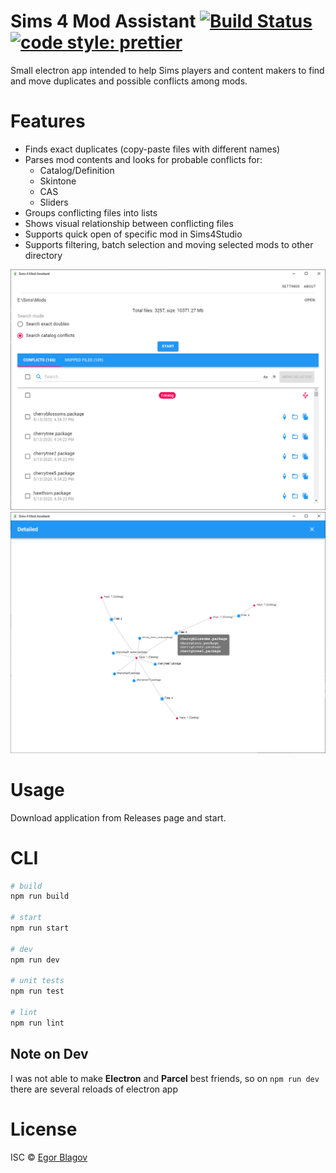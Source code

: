 # Sims 4 Mod Assistant [![Build Status](https://travis-ci.org/EgorBlagov/sims-mod-assistant.svg?branch=master)](https://travis-ci.org/EgorBlagov/sims-mod-assistant) [![code style: prettier](https://img.shields.io/badge/code_style-prettier-ff69b4.svg)](https://github.com/prettier/prettier)

Small electron app intended to help Sims players and content makers to find and move duplicates and possible conflicts among mods.

# Features

-   Finds exact duplicates (copy-paste files with different names)
-   Parses mod contents and looks for probable conflicts for:
    -   Catalog/Definition
    -   Skintone
    -   CAS
    -   Sliders
-   Groups conflicting files into lists
-   Shows visual relationship between conflicting files
-   Supports quick open of specific mod in Sims4Studio
-   Supports filtering, batch selection and moving selected mods to other directory

![Main view](/assets/screenshot-1.png?raw=true)
![Graph viewer](/assets/screenshot-2.png?raw=true)

# Usage

Download application from Releases page and start.

# CLI

```bash
# build
npm run build

# start
npm run start

# dev
npm run dev

# unit tests
npm run test

# lint
npm run lint
```

## Note on Dev

I was not able to make **Electron** and **Parcel** best friends, so on `npm run dev` there are several reloads of electron app

# License

ISC © [Egor Blagov](https://github.com/EgorBlagov)
